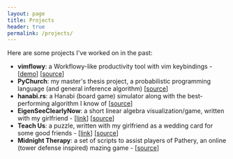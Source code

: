```yaml
---
layout: page
title: Projects
header: true
permalink: /projects/
---
```


Here are some projects I've worked on in the past:

- **vimflowy**: a Workflowy-like productivity tool with vim keybindings - [[demo](http://vimflowy.netlify.com)] [[source](https://github.com/WuTheFWasThat/vimflowy)]
- **PyChurch**: my master's thesis project, a probabilistic programming language (and general inference algorithm) [[source](https://github.com/WuTheFWasThat/Church-interpreter)]
- **hanabi.rs**: a Hanabi (board game) simulator along with the best-performing algorithm I know of [[source](https://github.com/WuTheFWasThat/hanabi.rs)]
- **EigenSeeClearlyNow**: a short linear algebra visualization/game, written with my girlfriend - [[link](https://span.bitballoon.com/)] [[source](https://github.com/WuTheFWasThat/EigenSeeClearlyNow)]
- **Teach Us**: a puzzle, written with my girlfriend as a wedding card for some good friends - [[link](https://teach-us.netlify.com/teach_us.html)] [[source](https://github.com/WuTheFWasThat/teach_us)]
- **Midnight Therapy**: a set of scripts to assist players of Pathery, an online (tower defense inspired) mazing game - [[source](https://github.com/WuTheFWasThat/midnighttherapy)]
